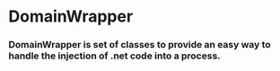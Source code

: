 # DomainWrapper
### DomainWrapper is set of classes to provide an easy way to handle the injection of .net code into a process.
